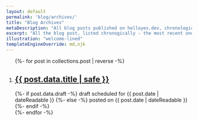 ```yaml
---
layout: default
permalink: 'blog/archives/'
title: "Blog Archives"
metaDescription: "All blog posts published on helloyes.dev, chronologically listed."
excerpt: "All the blog post, listed chronogically - the most recent one is first."
illustration: "welcome-lined"
templateEngineOverride: md,njk
---
```


<ol class="archive-list" role="list" reversed>
    {%- for post in collections.post | reverse -%}
        <li class="archive-list__item">
            <article class="archive-list__item-article" itemprop="blogPost" itemscope itemtype="https://schema.org/BlogPosting">
                <h2 class="archive-list__item-title" itemprop="name headline"><a href="{{ post.url | url }}">{{ post.data.title | safe }}</a></h2>
                <time class="archive-list__item-date">
                    {%- if post.data.draft -%}
                        <span class="draft">draft</span> scheduled for {{ post.date | dateReadable }}
                    {%- else -%}
                        posted on {{ post.date | dateReadable }}
                    {%- endif -%}
                </time>
            </article>
        </li>
    {%- endfor -%}
</ol>